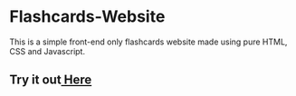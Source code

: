 # Flashcards-Website
This is a simple front-end only flashcards website made using pure HTML, CSS and Javascript.
<br/>
<h2>Try it out<a href="https://flashhub.netlify.app/"> Here</a></h2>

